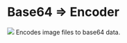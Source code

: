 # Base64 &#8658; Encoder
<img src="https://github.com/srazzano/Images/blob/master/base64.png"/>
Encodes image files to base64 data.
